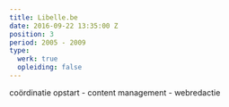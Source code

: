 ```yaml
---
title: Libelle.be
date: 2016-09-22 13:35:00 Z
position: 3
period: 2005 - 2009
type:
  werk: true
  opleiding: false
---
```


coördinatie opstart - content management - webredactie